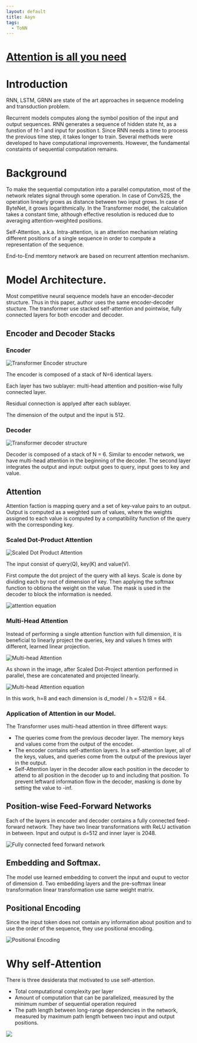 ```yaml
---
layout: default
title: Aayn
tags:
  - ToNN
---
```

# [Attention is all you need](https://arxiv.org/pdf/1706.03762.pdf)

# Introduction

RNN, LSTM, GRNN are state of the art approaches in sequence modeling and transduction problem. 

Recurrent models computes along the symbol position of the input and output sequences. RNN generates a sequence of hidden state ht, as a funstion of ht-1 and input for position t. Since RNN needs a time to process the previous time step, it takes longer to train. Several methods were developed to have computational improvements. However, the fundamental constaints of sequential computation remains.

# Background

To make the sequential computation into a parallel computation, most of the network relates signal through some operation. In case of ConvS2S, the operation linearly grows as distance between two input grows. In case of ByteNet, it grows logarithmically. In the Transformer model, the calculation takes a constant time, although effective resolution is reduced due to averaging attention-weighted positions.

Self-Attention, a.k.a. Intra-attention, is an attention mechanism relating different positions of a single sequence in order to compute a representation of the sequence.

End-to-End memtory network are based on recurrent attention mechanism.

# Model Architecture.

Most competitive neural sequence models have an encoder-decoder structure. Thus in this paper, author uses the same encoder-decoder stucture. The transformer use stacked self-attention and pointwise, fully connected layers for both encoder and decoder.

## Encoder and Decoder Stacks

### Encoder

![Transformer Encoder structure](/assets/images/ToNN/aayn/Transformer_encoder.png)

The encoder is composed of a stack of N=6 identical layers. 

Each layer has two sublayer: multi-head attention and position-wise fully connected layer.

Residual connection is applyed after each sublayer. 

The dimension of the output and the input is 512.

### Decoder

![Transformer decoder structure](/assets/images/ToNN/aayn/Transformer_decoder.png)

Decoder is composed of a stack of N = 6. Similar to encoder network, we have multi-head attention in the beginning of the decoder. The second layer integrates the output and input: output goes to query, input goes to key and value.

## Attention

Attention faction is mapping query and a set of key-value pairs to an output. Output is computed as a weighted sum of values, where the weights assigned to each value is computed by a compatibility function of the query with the corresponding key.

### Scaled Dot-Product Attention

![Scaled Dot Product Attention](/assets/images/ToNN/AAYN/Scaled_Dot-Project_Attention.png)

The input consist of query(Q), key(K) and value(V).

First compute the dot project of the query with all keys. Scale is done by dividing each by root of dimension of key. Then applying the softmax function to obtiona the weight on the value. The mask is used in the decoder to block the information is needed.

![attention equation](/assets/images/ToNN/AAYN/Attention_equation.png)

### Multi-Head Attention

Instead of performing a single attention function with full dimension, it is beneficial to linearly project the queries, key and values h times with different, learned linear projection.

![Multi-head Attention](/assets/images/ToNN/AAYN/Multi-Head_Attention.png)

As shown in the image, after Scaled Dot-Project attention performed in parallel, these are concatenated and projected linearly.

![Multi-head Attention equation](/assets/images/ToNN/AAYN/Multi-Head_Attention_equation.png)

In this work, h=8 and each dimension is d_model / h = 512/8 = 64.

### Application of Attention in our Model.

The Transformer uses multi-head attention in three different ways:

* The queries come from the previous decoder layer. The memory keys and values come from the output of the encoder.
* The encoder contains self-attention layers. In a self-attention layer, all of the keys, values, and queries come from the output of the previous layer in the output.
* Self-Attention layer in the decoder allow each position in the decoder to attend to all position in the decoder up to and including that position. To prevent leftward information flow in the decoder, masking is done by setting the value to -inf.

## Position-wise Feed-Forward Networks

Each of the layers in encoder and decoder contains a fully connected feed-forward network. They have two linear transformations with ReLU activation in between. Input and output is d=512 and inner layer is 2048.

![Fully connected feed forward network](/assets/images/ToNN/AAYN/FFN.png)

## Embedding and Softmax.

The model use learned embedding to convert the input and ouput to vector of dimension d. Two embedding layers and the pre-softmax linear transformation linear transformation use same weight matrix.

## Positional Encoding

Since the input token does not contain any information about position and to use the order of the sequence, they use positional encoding.

![Positional Encoding](/assets/images/ToNN/AAYN/Positional_Encoding.png)

# Why self-Attention

There is three desiderata that motivated to use self-attention.

* Total computational complexity per layer
* Amount of computation that can be parallelized, measured by the minimum number of sequential operation required
* The path length between long-range dependencies in the network, measured by maximum path length between two input and output positions.

![](/assets/images/ToNN/AAYN/complexity_different_network.png)